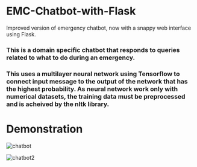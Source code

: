 # EMC-Chatbot-with-Flask
Improved version of emergency chatbot, now with a snappy web interface using Flask.

### This is a domain specific chatbot that responds to queries related to what to do during an emergency.

### This uses a multilayer neural network using Tensorflow to connect input message to the output of the network that has the highest probability. As neural network work only with numerical datasets, the training data must be preprocessed and is acheived by the nltk library.

# Demonstration

  ![chatbot](https://github.com/raysumay02/EMC-Chatbot-with-Flask/assets/113779053/3005c715-9dd5-4b12-a2a9-1dbcb42cb13b)

  
![chatbot2](https://github.com/raysumay02/EMC-Chatbot-with-Flask/assets/113779053/76679c37-26bb-486e-ac36-aed631210e03)

